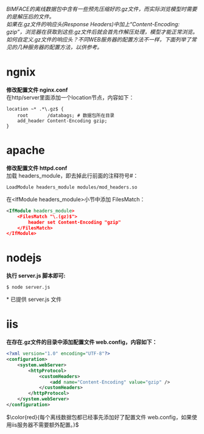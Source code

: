*BIMFACE的离线数据包中含有一些预先压缩好的.gz文件，而实际浏览模型时需要的是解压后的文件。*  
*如果在.gz文件的响应头(Response Headers)中加上“Content-Encoding: gzip”，浏览器在获取到这些.gz文件后就会首先作解压处理，模型才能正常浏览。*  
*如何自定义.gz文件的响应头？不同WEB服务器的配置方法不一样，下面列举了常见的几种服务器的配置方法，以供参考。*  
# ngnix
**修改配置文件 nginx.conf**  
在http/server里面添加一个location节点，内容如下：
```
location ~* .*\.gz$ {
    root       /databags; # 数据包所在目录
    add_header Content-Encoding gzip;
} 
```
# apache
**修改配置文件 httpd.conf**  
加载 headers_module，即去掉此行前面的注释符号#：
```
LoadModule headers_module modules/mod_headers.so
```
在&lt;IfModule headers_module&gt;小节中添加 FilesMatch：
```xml
<IfModule headers_module>
    <FilesMatch "\.(gz)$">
        header set Content-Encoding "gzip"
    </FilesMatch>
</IfModule>
```
# nodejs
**执行 server.js 脚本即可:**
```
$ node server.js
```
\* 已提供 server.js 文件
# iis
**在存在.gz文件的目录中添加配置文件 web.config，内容如下：**
```xml
<?xml version="1.0" encoding="UTF-8"?>
<configuration>
    <system.webServer>
        <httpProtocol>
            <customHeaders>
                <add name="Content-Encoding" value="gzip" />
            </customHeaders>
        </httpProtocol>
    </system.webServer>
</configuration>
```
$\color{red}{每个离线数据包都已经事先添加好了配置文件 web.config，如果使用iis服务器不需要额外配置。}$